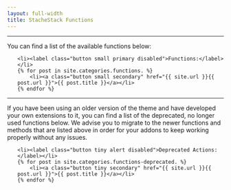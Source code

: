 ```yaml
---
layout: full-width
title: StacheStack Functions
---
```


<hr>

You can find a list of the available functions below:

<ul class="inline-list">

	<li><label class="button small primary disabled">Functions:</label></li>
	{% for post in site.categories.functions. %}
		<li><a class="button small secondary" href="{{ site.url }}{{ post.url }}">{{ post.title }}</a></li>
	{% endfor %}

</ul>

<hr>

If you have been using an older version of the theme and have developed your own extensions to it, you can find a list of the deprecated, no longer used functions below. We advise you to migrate to the newer functions and methods that are listed above in order for your addons to keep working properly without any issues.

<ul class="inline-list">

	<li><label class="button tiny alert disabled">Deprecated Actions:</label></li>
	{% for post in site.categories.functions-deprecated. %}
		<li><a class="button tiny secondary" href="{{ site.url }}{{ post.url }}">{{ post.title }}</a></li>
	{% endfor %}

</ul>